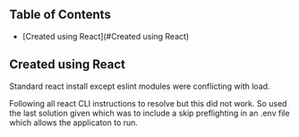 

## Table of Contents

- [Created using React](#Created using React)

## Created using React

Standard react install except eslint modules were conflicting with load.

Following all react CLI instructions to resolve but this did not work. So used the last solution given which was to include a skip preflighting in an .env file which allows the applicaton to run. 